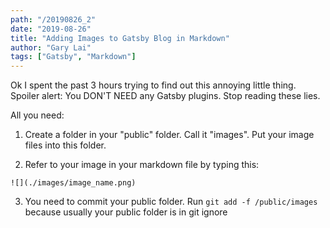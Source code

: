 ```yaml
---
path: "/20190826_2"
date: "2019-08-26"
title: "Adding Images to Gatsby Blog in Markdown"
author: "Gary Lai"
tags: ["Gatsby", "Markdown"]
---
```


Ok I spent the past 3 hours trying to find out this annoying little thing. Spoiler alert: You DON'T NEED any Gatsby plugins. Stop reading these lies.

All you need:

1. Create a folder in your "public" folder. Call it "images". Put your image files into this folder.

2. Refer to your image in your markdown file by typing this:

`![](./images/image_name.png)`

3. You need to commit your public folder. Run `git add -f /public/images` because usually your public folder is in git ignore
